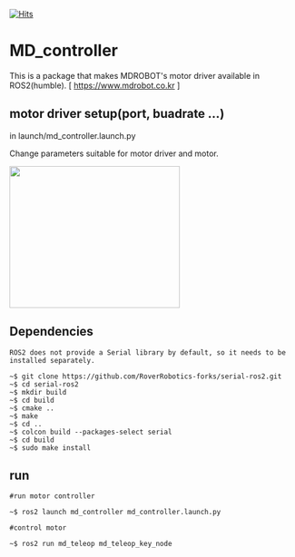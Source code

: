 [![Hits](https://hits.seeyoufarm.com/api/count/incr/badge.svg?url=https%3A%2F%2Fgithub.com%2FCJungHo%2FMD_controller&count_bg=%2379C83D&title_bg=%23555555&icon=&icon_color=%23E7E7E7&title=hits&edge_flat=false)](https://hits.seeyoufarm.com)
# MD_controller
This is a package that makes MDROBOT's motor driver available in ROS2(humble). [ https://www.mdrobot.co.kr ]

## motor driver setup(port, buadrate ...)
in launch/md_controller.launch.py

Change parameters suitable for motor driver and motor.

<img src="https://github.com/CJungHo/MD_controller/assets/91372509/191e4049-032f-4910-bbbc-4b158db60aea"  width="300" height="250"/>

## Dependencies
```
ROS2 does not provide a Serial library by default, so it needs to be installed separately.

~$ git clone https://github.com/RoverRobotics-forks/serial-ros2.git
~$ cd serial-ros2
~$ mkdir build
~$ cd build
~$ cmake ..
~$ make
~$ cd ..
~$ colcon build --packages-select serial
~$ cd build
~$ sudo make install
```

## run
```
#run motor controller
        
~$ ros2 launch md_controller md_controller.launch.py

#control motor

~$ ros2 run md_teleop md_teleop_key_node
```
